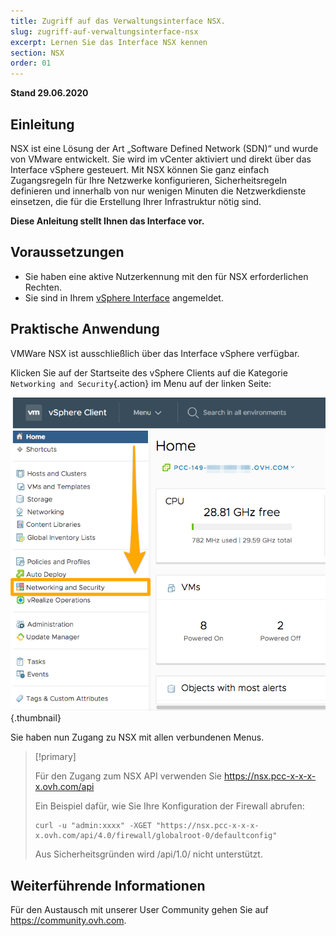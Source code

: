 ```yaml
---
title: Zugriff auf das Verwaltungsinterface NSX.
slug: zugriff-auf-verwaltungsinterface-nsx
excerpt: Lernen Sie das Interface NSX kennen
section: NSX
order: 01
---
```


**Stand 29.06.2020**

## Einleitung

NSX ist eine Lösung der Art „Software Defined Network (SDN)“ und wurde von VMware entwickelt. Sie wird im vCenter aktiviert und direkt über das Interface vSphere gesteuert. Mit NSX können Sie ganz einfach Zugangsregeln für Ihre Netzwerke konfigurieren, Sicherheitsregeln definieren und innerhalb von nur wenigen Minuten die Netzwerkdienste einsetzen, die für die Erstellung Ihrer Infrastruktur nötig sind.

**Diese Anleitung stellt Ihnen das Interface vor.**

## Voraussetzungen

- Sie haben eine aktive Nutzerkennung mit den für NSX erforderlichen Rechten.
- Sie sind in Ihrem [vSphere Interface](../den_vsphere_client_installieren/) angemeldet.

## Praktische Anwendung

VMWare NSX ist ausschließlich über das Interface vSphere verfügbar.

Klicken Sie auf der Startseite des vSphere Clients auf die Kategorie `Networking and Security`{.action} im Menu auf der linken Seite:

![Networking and Security](images/nsx01.png){.thumbnail}

Sie haben nun Zugang zu NSX mit allen verbundenen Menus.


> [!primary]
>
> Für den Zugang zum NSX API verwenden Sie https://nsx.pcc-x-x-x-x.ovh.com/api
>
> Ein Beispiel dafür, wie Sie Ihre Konfiguration der Firewall abrufen: 
>
> ```
> curl -u "admin:xxxx" -XGET "https://nsx.pcc-x-x-x-x.ovh.com/api/4.0/firewall/globalroot-0/defaultconfig"
> ```
>
> Aus Sicherheitsgründen wird /api/1.0/ nicht unterstützt.
> 


## Weiterführende Informationen

Für den Austausch mit unserer User Community gehen Sie auf <https://community.ovh.com>.
